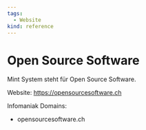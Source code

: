 ```yaml
---
tags:
  - Website
kind: reference
---
```


# Open Source Software

Mint System steht für Open Source Software.

Website: <https://opensourcesoftware.ch>

Infomaniak Domains:

- opensourcesoftware.ch
